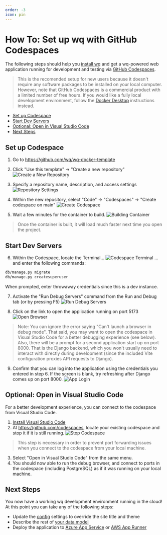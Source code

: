 ```yaml
---
order: -3
icon: pin
---
```


How To: Set up wq with GitHub Codespaces
========================================

The following steps should help you [install wq] and get a wq-powered web application running for development and testing via [GitHub Codespaces][codespaces].

> This is the recomended setup for new users because it doesn't require any software packages to be installed on your local computer.  However, note that GitHub Codespaces is a commercial product with a limited number of free hours.  If you would like a fully local development environment, follow the [Docker Desktop][setup-docker] instructions instead.

* [Set up Codespace](#set-up-codespace)
* [Start Dev Servers](#start-dev-servers)
* [Optional: Open in Visual Studio Code](#optional-open-in-visual-studio-code)
* [Next Steps](#next-steps)

## Set up Codespace

1. Go to <https://github.com/wq/wq-docker-template>

2. Click "Use this template" -> "Create a new repository"
![Create a New Repository](./setup/create-new-repository.png)

3. Specify a repository name, description, and access settings
![Repository Settings](./setup/repository-settings.png)

4. Within the new repository, select "Code" -> "Codespaces" -> "Create codespace on main"
![Create Codespace](./setup/create-codespace.png)

5. Wait a few minutes for the container to build.
![Building Container](./setup/building-container.png)
> Once the container is built, it will load much faster next time you open the project.

## Start Dev Servers

6. Within the Codespace, locate the Terminal...
![Codespace Terminal](./setup/codespace-terminal.png)
... and enter the following commands:
```bash
db/manage.py migrate
db/manage.py createsuperuser
```
When prompted, enter throwaway credentials since this is a dev instance.

7. Activate the "Run Debug Servers" command from the Run and Debug tab (or by pressing F5)
![Run Debug Servers](./setup/run-debug-servers.png)

8. Click on the link to open the application running on port 5173
![Open Browser](./setup/open-browser.png)

> Note: You can ignore the error saying "Can't launch a browser in debug mode".  That said, you may want to open the codespace in Visual Studio Code for a better debugging experience (see below).  Also, there will be a prompt for a second application start up on port 8000.  That is the Django backend, which you won't usually need to interact with directly during development (since the included Vite configuration proxies API requests to Django).

9. Confirm that you can log into the application using the credentials you entered in step 6.  If the screen is blank, try refreshing after Django comes up on port 8000.
![App Login](./setup/app-login.png)

## Optional: Open in Visual Studio Code

For a better development experience, you can connect to the codespace from Visual Studio Code.

1. [Install Visual Studio Code](https://code.visualstudio.com/)
2. At <https://github.com/codespaces>, locate your existing codespace and stop it if it is still running.
![Stop Codespace](./setup/stop-codespace.png)
> This step is necessary in order to prevent port forwarding issues when you connect to the codespace from your local machine.
3. Select "Open in Visual Studio Code" from the same menu.
4. You should now able to run the debug browser, and connect to ports in the codespace (including PostgreSQL) as if it was running on your local machine.

## Next Steps

You now have a working wq development environment running in the cloud!  At this point you can take any of the following steps:

 * Update the [config] settings to override the site title and theme
 * Describe the rest of [your data model][model]
 * Deploy the application to [Azure App Service][appservice] or [AWS App Runner][apprunner]

[install wq]: ../overview/setup.md
[codespaces]: https://github.com/features/codespaces
[setup-docker]: ./setup-wq-with-docker-desktop.md
[config]: ../config.md
[model]: ./describe-your-data-model.md
[appservice]: ./setup-wq-with-azure-app-service.md
[apprunner]: ./setup-wq-with-aws-app-runner.md